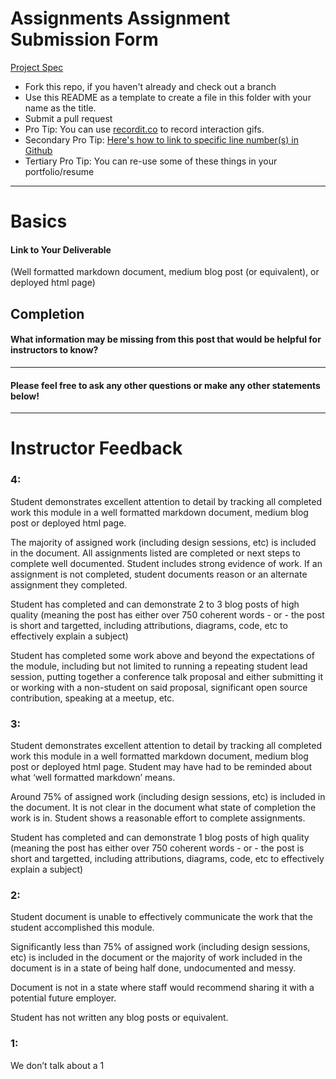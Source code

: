 # Assignments Assignment Submission Form

[Project Spec](http://frontend.turing.io/projects/mod-4-assignments-assignment.html)

* Fork this repo, if you haven't already and check out a branch
* Use this README as a template to create a file in this folder with your name as the title.
* Submit a pull request
* Pro Tip: You can use [recordit.co](http://recordit.co/) to record interaction gifs.
* Secondary Pro Tip: [Here's how to link to specific line number(s) in Github](http://stackoverflow.com/questions/23821235/how-to-link-to-specific-line-number-on-github)
* Tertiary Pro Tip: You can re-use some of these things in your portfolio/resume

------

# Basics

#### Link to Your Deliverable

(Well formatted markdown document, medium blog post (or equivalent), or deployed html page)

## Completion

#### What information may be missing from this post that would be helpful for instructors to know?


-----

#### Please feel free to ask any other questions or make any other statements below!

-----

# Instructor Feedback

### 4:

Student demonstrates excellent attention to detail by tracking all completed work this module in a well formatted markdown document, medium blog post or deployed html page.

The majority of assigned work (including design sessions, etc) is included in the document. All assignments listed are completed or next steps to complete well documented. Student includes strong evidence of work. If an assignment is not completed, student documents reason or an alternate assignment they completed.

Student has completed and can demonstrate 2 to 3 blog posts of high quality (meaning the post has either over 750 coherent words - or - the post is short and targetted, including attributions, diagrams, code, etc to effectively explain a subject)

Student has completed some work above and beyond the expectations of the module, including but not limited to running a repeating student lead session, putting together a conference talk proposal and either submitting it or working with a non-student on said proposal, significant open source contribution, speaking at a meetup, etc.

### 3:

Student demonstrates excellent attention to detail by tracking all completed work this module in a well formatted markdown document, medium blog post or deployed html page. Student may have had to be reminded about what ‘well formatted markdown’ means.

Around 75% of assigned work (including design sessions, etc) is included in the document. It is not clear in the document what state of completion the work is in. Student shows a reasonable effort to complete assignments.

Student has completed and can demonstrate 1 blog posts of high quality (meaning the post has either over 750 coherent words - or - the post is short and targetted, including attributions, diagrams, code, etc to effectively explain a subject)

### 2:

Student document is unable to effectively communicate the work that the student accomplished this module.

Significantly less than 75% of assigned work (including design sessions, etc) is included in the document or the majority of work included in the document is in a state of being half done, undocumented and messy.

Document is not in a state where staff would recommend sharing it with a potential future employer.

Student has not written any blog posts or equivalent.

### 1:

We don’t talk about a 1
